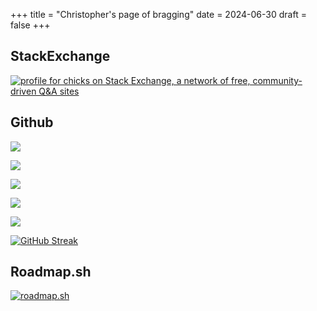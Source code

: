 +++
title = "Christopher's page of bragging"
date = 2024-06-30
draft = false
+++

## StackExchange

[![profile for chicks on Stack Exchange, a network of free, community-driven Q&A sites](https://stackexchange.com/users/flair/2276315.png "profile for chicks on Stack Exchange, a network of free, community-driven Q&A sites")](https://stackexchange.com/users/2276315/chicks)

## Github

![](https://github-profile-summary-cards.vercel.app/api/cards/profile-details?username=chicks-net&theme=github)

![](https://github-profile-summary-cards.vercel.app/api/cards/repos-per-language?username=chicks-net&theme=github)

![](https://github-profile-summary-cards.vercel.app/api/cards/most-commit-language?username=chicks-net&theme=github)

![](https://github-profile-summary-cards.vercel.app/api/cards/stats?username=chicks-net&theme=github)

![](https://github-profile-summary-cards.vercel.app/api/cards/productive-time?username=chicks-net&theme=github)

[![GitHub Streak](https://streak-stats.demolab.com?user=chicks-net&date_format=j%20M%5B%20Y%5D&mode=weekly)](https://git.io/streak-stats)

## Roadmap.sh

[![roadmap.sh](https://roadmap.sh/card/wide/66a937d5e886d0166c641c4e?variant=dark&roadmaps=devops%2Caws%2Crust%2Csoftware-architect)](https://roadmap.sh/u/chicks)
